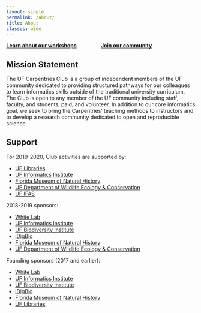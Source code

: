 ```yaml
---
layout: single
permalink: /about/
title: About
classes: wide
---
```


<!-- from the interwebs, no idea where to find anything the existing css-->
<style>
.column {
    float: left;
    width: 50%;
}
.row:after {
    content: "";
    display: table;
    clear: both;
}
</style>
<div class="row">
  <div class="column"><a href="/about/workshops"><strong>Learn about our workshops</strong></a></div>
  <div class="column"><a href="/about/community"><strong>Join our community</strong></a></div>
</div>

## Mission Statement

The UF Carpentries Club is a group of independent members of the UF community dedicated to providing structured pathways for our colleagues to learn informatics skills outside of the traditional university curriculum. The Club is open to any member of the UF community including staff, faculty, and students, paid, and volunteer. In addition to our core informatics goal, we seek to bring the Carpentries’ teaching methods to instructors and to develop a research community dedicated to open and reproducible science.

## Support

For 2019-2020, Club activities are supported by:

* [UF Libraries](https://cms.uflib.ufl.edu/)
* [UF Informatics Institute](https://informatics.institute.ufl.edu/)
* [Florida Museum of Natural History](https://www.floridamuseum.ufl.edu/)
* [UF Department of Wildlife Ecology & Conservation](http://www.wec.ufl.edu/)
* [UF IFAS](https://ifas.ufl.edu/)

2018-2019 sponsors:

* [White Lab](https://www.weecology.org/tags/white-lab/)
* [UF Informatics Institute](https://informatics.institute.ufl.edu/)
* [UF Biodiversity Institute](https://biodiversity.institute.ufl.edu/)
* [iDigBio](https://www.idigbio.org/)
* [Florida Museum of Natural History](https://www.floridamuseum.ufl.edu/)
* [UF Department of Wildlife Ecology & Conservation](http://www.wec.ufl.edu/)

Founding sponsors (2017 and earlier):

* [White Lab](https://www.weecology.org/tags/white-lab/)
* [UF Informatics Institute](https://informatics.institute.ufl.edu/)
* [UF Biodiversity Institute](https://biodiversity.institute.ufl.edu/)
* [iDigBio](https://www.idigbio.org/)
* [Florida Museum of Natural History](https://www.floridamuseum.ufl.edu/)
* [UF Libraries](https://cms.uflib.ufl.edu/)

